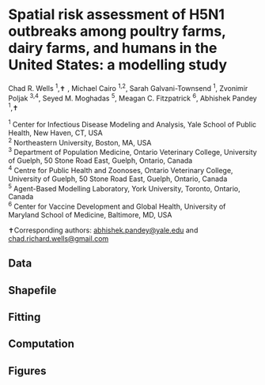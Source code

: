 # Spatial risk assessment of H5N1 outbreaks among poultry farms, dairy farms, and humans in the United States: a modelling study
Chad R. Wells <sup>1</sup>,✝ , Michael Cairo <sup>1,2</sup>, Sarah Galvani-Townsend <sup>1</sup>, Zvonimir Poljak <sup>3,4</sup>, Seyed M. Moghadas <sup>5</sup>, Meagan C. Fitzpatrick <sup>6</sup>, Abhishek Pandey <sup>1</sup>,✝

<sup>1</sup> Center for Infectious Disease Modeling and Analysis, Yale School of Public Health, New Haven, CT, USA <br />
<sup>2</sup> Northeastern University, Boston, MA, USA <br />
<sup>3</sup> Department of Population Medicine, Ontario Veterinary College, University of Guelph, 50 Stone Road East, Guelph, Ontario, Canada <br />
<sup>4</sup> Centre for Public Health and Zoonoses, Ontario Veterinary College, University of Guelph, 50 Stone Road East, Guelph, Ontario, Canada <br />
<sup>5</sup> Agent-Based Modelling Laboratory, York University, Toronto, Ontario, Canada <br />
<sup>6</sup> Center for Vaccine Development and Global Health, University of Maryland School of Medicine, Baltimore, MD, USA <br />

✝Corresponding authors: abhishek.pandey@yale.edu and chad.richard.wells@gmail.com <br />

## Data

## Shapefile

## Fitting

## Computation

## Figures

 
